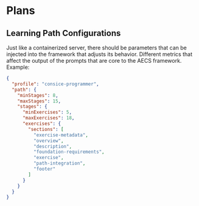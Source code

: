 # Plans

## Learning Path Configurations

Just like a containerized server, there should be parameters that can be injected into the framework that adjusts its behavior. Different metrics that affect the output of the prompts that are core to the AECS framework. Example:

```json
{
  "profile": "consice-programmer",
  "path": {
    "minStages": 8,
    "maxStages": 15,
    "stages": {
      "minExercises": 5,
      "maxExercises": 18,
      "exercises": {
        "sections": [
          "exercise-metadata",
          "overview",
          "description",
          "foundation-requirements",
          "exercise",
          "path-integration",
          "footer"
        ]
      }
    }
  }
}
```